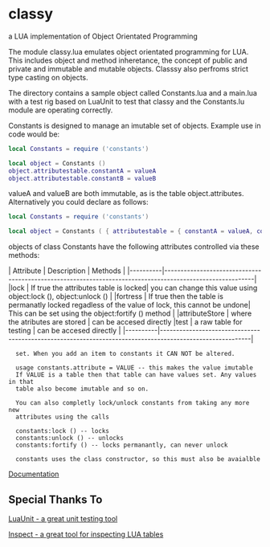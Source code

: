 # classy
a LUA implementation of Object Orientated Programming

The module classy.lua emulates object orientated programming for LUA. This includes object and method inheretance, the concept of public and private and immutable and mutable objects. Classsy also perfroms strict type casting on objects.

The directory contains a sample object called Constants.lua and a main.lua with a test rig based on LuaUnit to test that classy and the Constants.lu module are operating correctly.

Constants is designed to manage an imutable set of objects. Example use in  code would be:

``` Lua
local Constants = require ('constants')

local object = Constants ()
object.attributestable.constantA = valueA
object.attributestable.constantB = valueB
```
valueA and valueB are both immutable, as is the table object.attributes. Alternatively you could declare as follows:

``` Lua
local Constants = require ('constants')

local object = Constants ( { attributestable = { constantA = valueA, constantB = valueB } } )
```
objects of class Constants have the following attributes controlled via these methods:

| Attribute | Description | Methods |
|----------|----------------------------------------------------------------------------------------------------------|
|lock      | If true the attributes table is locked| you can change this value using object:lock (), object:unlock () |
|fortress  | If true then the table is permanatly locked regadless of the value of lock, this cannot be undone| This can be set using the object:fortify () method |
|attributeStore | where the atributes are stored | can be accesed directly
|test           | a raw table for testing | can be accesed directly                                                                            |
|----------|----------------------------------------------------------------------------------------------------------|

      set. When you add an item to constants it CAN NOT be altered. 

      usage constants.attribute = VALUE -- this makes the value imutable
      If VALUE is a table then that table can have values set. Any values in that
      table also become imutable and so on.

      You can also completly lock/unlock constants from taking any more new
      attributes using the calls

      constants:lock () -- locks
      constants:unlock () -- unlocks
      constants:fortify () -- locks permanantly, can never unlock

      constants uses the class constructor, so this must also be avaialble

[Documentation](http://htmlpreview.github.com/?https://github.com/davporte/classy/blob/master/doc/index.html)

## Special Thanks To 
[LuaUnit - a great unit testing tool](https://github.com/bluebird75/luaunit/tree/LUAUNIT_V3_2_1)

[Inspect - a great tool for inspecting LUA tables](https://github.com/kikito/inspect.lua)
